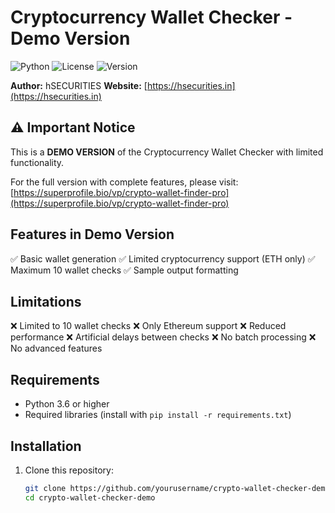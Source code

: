 # Cryptocurrency Wallet Checker - Demo Version

![Python](https://img.shields.io/badge/python-3.6+-blue.svg)
![License](https://img.shields.io/badge/license-MIT-green.svg)
![Version](https://img.shields.io/badge/version-1.0-demo-yellow.svg)

**Author:** hSECURITIES
**Website:** [https://hsecurities.in](https://hsecurities.in)

## ⚠️ Important Notice

This is a **DEMO VERSION** of the Cryptocurrency Wallet Checker with limited functionality.

For the full version with complete features, please visit:
[https://superprofile.bio/vp/crypto-wallet-finder-pro](https://superprofile.bio/vp/crypto-wallet-finder-pro)

## Features in Demo Version

✅ Basic wallet generation
✅ Limited cryptocurrency support (ETH only)
✅ Maximum 10 wallet checks
✅ Sample output formatting

## Limitations

❌ Limited to 10 wallet checks
❌ Only Ethereum support
❌ Reduced performance
❌ Artificial delays between checks
❌ No batch processing
❌ No advanced features

## Requirements

- Python 3.6 or higher
- Required libraries (install with `pip install -r requirements.txt`)

## Installation

1. Clone this repository:
   ```bash
   git clone https://github.com/yourusername/crypto-wallet-checker-demo.git
   cd crypto-wallet-checker-demo
